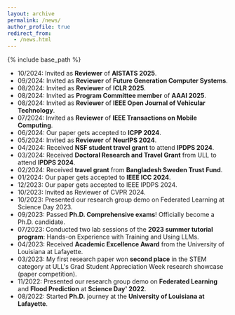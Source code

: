 ```yaml
---
layout: archive
permalink: /news/
author_profile: true
redirect_from:
  - /news.html
---
```


{% include base_path %}
* 10/2024: Invited as **Reviewer** of **AISTATS 2025**.
* 09/2024: Invited as **Reviewer** of **Future Generation Computer Systems**.
* 08/2024: Invited as **Reviewer** of **ICLR 2025**.
* 08/2024: Invited as **Program Committee member** of  **AAAI 2025**.
* 08/2024: Invited as **Reviewer** of **IEEE Open Journal of Vehicular Technology**.
* 07/2024: Invited as **Reviewer** of **IEEE Transactions on Mobile Computing**.
* 06/2024: Our paper gets accepted to **ICPP 2024**.
* 05/2024: Invited as **Reviewer** of **NeurIPS 2024**.
* 04/2024: Received **NSF student travel grant** to attend **IPDPS 2024**.
* 03/2024: Received **Doctoral Research and Travel Grant** from ULL to attend **IPDPS 2024**.
* 02/2024: Received **travel grant** from **Bangladesh Sweden Trust Fund**.
* 01/2024: Our paper gets accepted to **IEEE ICC 2024**.
* 12/2023: Our paper gets accepted to IEEE IPDPS 2024. 
* 10/2023: Invited as Reviewer of CVPR 2024.
* 10/2023: Presented our research group demo on Federated Learning at Science Day 2023.
* 09/2023: Passed **Ph.D. Comprehensive exams**! Officially become a Ph.D. candidate.
* 07/2023: Conducted two lab sessions of the **2023 summer tutorial program**: Hands-on Experience with Training and Using LLMs.
* 04/2023: Received **Academic Excellence Award** from the University of Louisiana at Lafayette.
* 03/2023: My first research paper won **second place** in the STEM category at ULL's Grad Student Appreciation Week research showcase (paper competition).
* 11/2022: Presented our research group demo on **Federated Learning** and **Flood Prediction** at **Science Day' 2022**.
* 08/2022: Started **Ph.D.** journey at the **University of Louisiana at Lafayette**.
